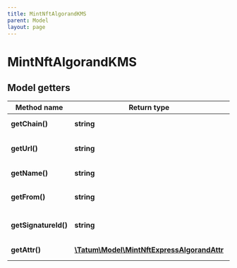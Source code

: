```yaml
---
title: MintNftAlgorandKMS
parent: Model
layout: page
---
```


# MintNftAlgorandKMS

## Model getters

Method name | Return type | Description | Notes
------------ | ------------- | ------------- | -------------
**getChain()** | **string** | The blockchain to work with <br>Example: `ALGO` |
**getUrl()** | **string** | The URL pointing to the NFT metadata; for more information, see <a href="https://eips.ethereum.org/EIPS/eip-721#specification" target="_blank">EIP-721</a> <br>Example: `https://my_token_data.com` |
**getName()** | **string** | The name of the NFT <br>Example: `My Crazy NFT` |
**getFrom()** | **string** | The address of the minting account <br>Example: `TMETT6BXL3QUH7AH5TS6IONU7LVTLKIGG54CFCNPMQXWGRIZFIESZBYWP4` |
**getSignatureId()** | **string** | The KMS identifier of the private key of the minting account; the transaction fee will be paid from this account <br>Example: `26d3883e-4e17-48b3-a0ee-09a3e484ac83` |
**getAttr()** | [**\Tatum\Model\MintNftExpressAlgorandAttr**](../MintNftExpressAlgorandAttr) |  <br>Example: `null` | [optional]

